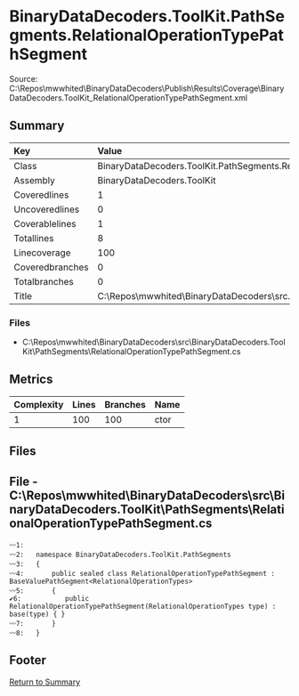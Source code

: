﻿
# BinaryDataDecoders.ToolKit.PathSegments.RelationalOperationTypePathSegment
Source: C:\Repos\mwwhited\BinaryDataDecoders\Publish\Results\Coverage\BinaryDataDecoders.ToolKit_RelationalOperationTypePathSegment.xml

## Summary

| Key                  | Value                                                            |
| :------------------- | :--------------------------------------------------------------- |
| Class                | BinaryDataDecoders.ToolKit.PathSegments.RelationalOperationT | 
| Assembly             | BinaryDataDecoders.ToolKit                                   | 
| Coveredlines         | 1                                                            | 
| Uncoveredlines       | 0                                                            | 
| Coverablelines       | 1                                                            | 
| Totallines           | 8                                                            | 
| Linecoverage         | 100                                                          | 
| Coveredbranches      | 0                                                            | 
| Totalbranches        | 0                                                            | 
| Title                | C:\Repos\mwwhited\BinaryDataDecoders\src\..\src\BinaryDataDe | 

### Files
 * C:\Repos\mwwhited\BinaryDataDecoders\src\BinaryDataDecoders.ToolKit\PathSegments\RelationalOperationTypePathSegment.cs

## Metrics

| Complexity | Lines | Branches | Name                                          |
| :--------- | :---- | :------- | :-------------------------------------------- |
| 1          | 100   | 100      | ctor | 
## Files

## File - C:\Repos\mwwhited\BinaryDataDecoders\src\BinaryDataDecoders.ToolKit\PathSegments\RelationalOperationTypePathSegment.cs

```CSharp
〰1:   
〰2:   namespace BinaryDataDecoders.ToolKit.PathSegments
〰3:   {
〰4:       public sealed class RelationalOperationTypePathSegment : BaseValuePathSegment<RelationalOperationTypes>
〰5:       {
✔6:           public RelationalOperationTypePathSegment(RelationalOperationTypes type) : base(type) { }
〰7:       }
〰8:   }

```
## Footer 
[Return to Summary](Summary.md)

